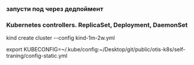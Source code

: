 ### запусти под через дедпоймент

### Kubernetes controllers. ReplicaSet, Deployment, DaemonSet

kind create cluster --config kind-1m-2w.yml

export KUBECONFIG=~/.kube/config:~/Desktop/git/public/otis-k8s/self-traning/config-static.yml